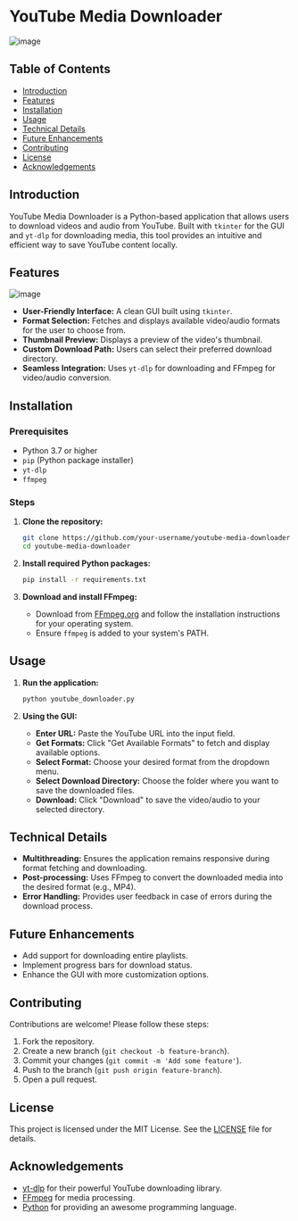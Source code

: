 

# YouTube Media Downloader
![image](https://github.com/user-attachments/assets/95680b3b-2958-4618-bea6-f03683306ec2)

## Table of Contents
- [Introduction](#introduction)
- [Features](#features)
- [Installation](#installation)
- [Usage](#usage)
- [Technical Details](#technical-details)
- [Future Enhancements](#future-enhancements)
- [Contributing](#contributing)
- [License](#license)
- [Acknowledgements](#acknowledgements)

## Introduction
YouTube Media Downloader is a Python-based application that allows users to download videos and audio from YouTube. Built with `tkinter` for the GUI and `yt-dlp` for downloading media, this tool provides an intuitive and efficient way to save YouTube content locally.

## Features
![image](https://github.com/user-attachments/assets/976e37ce-fbfe-4cb4-9999-e1e24dc5ca25)

- **User-Friendly Interface:** A clean GUI built using `tkinter`.
- **Format Selection:** Fetches and displays available video/audio formats for the user to choose from.
- **Thumbnail Preview:** Displays a preview of the video's thumbnail.
- **Custom Download Path:** Users can select their preferred download directory.
- **Seamless Integration:** Uses `yt-dlp` for downloading and FFmpeg for video/audio conversion.

## Installation
### Prerequisites
- Python 3.7 or higher
- `pip` (Python package installer)
- `yt-dlp`
- `ffmpeg`

### Steps
1. **Clone the repository:**
    ```sh
    git clone https://github.com/your-username/youtube-media-downloader.git
    cd youtube-media-downloader
    ```

2. **Install required Python packages:**
    ```sh
    pip install -r requirements.txt
    ```

3. **Download and install FFmpeg:**
    - Download from [FFmpeg.org](https://ffmpeg.org/download.html) and follow the installation instructions for your operating system.
    - Ensure `ffmpeg` is added to your system's PATH.

## Usage
1. **Run the application:**
    ```sh
    python youtube_downloader.py
    ```

2. **Using the GUI:**
    - **Enter URL:** Paste the YouTube URL into the input field.
    - **Get Formats:** Click "Get Available Formats" to fetch and display available options.
    - **Select Format:** Choose your desired format from the dropdown menu.
    - **Select Download Directory:** Choose the folder where you want to save the downloaded files.
    - **Download:** Click "Download" to save the video/audio to your selected directory.

## Technical Details
- **Multithreading:** Ensures the application remains responsive during format fetching and downloading.
- **Post-processing:** Uses FFmpeg to convert the downloaded media into the desired format (e.g., MP4).
- **Error Handling:** Provides user feedback in case of errors during the download process.

## Future Enhancements
- Add support for downloading entire playlists.
- Implement progress bars for download status.
- Enhance the GUI with more customization options.

## Contributing
Contributions are welcome! Please follow these steps:
1. Fork the repository.
2. Create a new branch (`git checkout -b feature-branch`).
3. Commit your changes (`git commit -m 'Add some feature'`).
4. Push to the branch (`git push origin feature-branch`).
5. Open a pull request.

## License
This project is licensed under the MIT License. See the [LICENSE](LICENSE) file for details.

## Acknowledgements
- [yt-dlp](https://github.com/yt-dlp/yt-dlp) for their powerful YouTube downloading library.
- [FFmpeg](https://ffmpeg.org/) for media processing.
- [Python](https://www.python.org/) for providing an awesome programming language.


